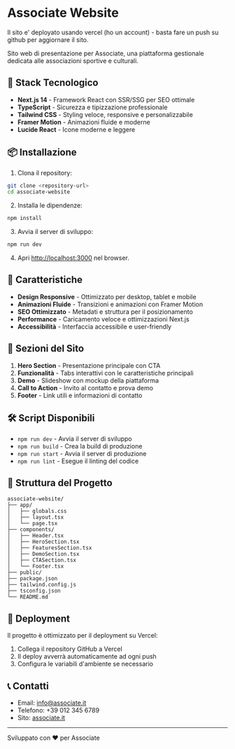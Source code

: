 # Associate Website

Il sito e' deployato usando vercel (ho un account) - basta fare un push su github per aggiornare il sito.

Sito web di presentazione per Associate, una piattaforma gestionale dedicata alle associazioni sportive e culturali.

## 🚀 Stack Tecnologico

- **Next.js 14** - Framework React con SSR/SSG per SEO ottimale
- **TypeScript** - Sicurezza e tipizzazione professionale
- **Tailwind CSS** - Styling veloce, responsive e personalizzabile
- **Framer Motion** - Animazioni fluide e moderne
- **Lucide React** - Icone moderne e leggere

## 📦 Installazione

1. Clona il repository:

```bash
git clone <repository-url>
cd associate-website
```

2. Installa le dipendenze:

```bash
npm install
```

3. Avvia il server di sviluppo:

```bash
npm run dev
```

4. Apri [http://localhost:3000](http://localhost:3000) nel browser.

## 🎨 Caratteristiche

- **Design Responsive** - Ottimizzato per desktop, tablet e mobile
- **Animazioni Fluide** - Transizioni e animazioni con Framer Motion
- **SEO Ottimizzato** - Metadati e struttura per il posizionamento
- **Performance** - Caricamento veloce e ottimizzazioni Next.js
- **Accessibilità** - Interfaccia accessibile e user-friendly

## 📱 Sezioni del Sito

1. **Hero Section** - Presentazione principale con CTA
2. **Funzionalità** - Tabs interattivi con le caratteristiche principali
3. **Demo** - Slideshow con mockup della piattaforma
4. **Call to Action** - Invito al contatto e prova demo
5. **Footer** - Link utili e informazioni di contatto

## 🛠️ Script Disponibili

- `npm run dev` - Avvia il server di sviluppo
- `npm run build` - Crea la build di produzione
- `npm run start` - Avvia il server di produzione
- `npm run lint` - Esegue il linting del codice

## 📁 Struttura del Progetto

```text
associate-website/
├── app/
│   ├── globals.css
│   ├── layout.tsx
│   └── page.tsx
├── components/
│   ├── Header.tsx
│   ├── HeroSection.tsx
│   ├── FeaturesSection.tsx
│   ├── DemoSection.tsx
│   ├── CTASection.tsx
│   └── Footer.tsx
├── public/
├── package.json
├── tailwind.config.js
├── tsconfig.json
└── README.md
```

## 🎯 Deployment

Il progetto è ottimizzato per il deployment su Vercel:

1. Collega il repository GitHub a Vercel
2. Il deploy avverrà automaticamente ad ogni push
3. Configura le variabili d'ambiente se necessario

## 📞 Contatti

- Email: info@associate.it
- Telefono: +39 012 345 6789
- Sito: [associate.it](https://associate.it)

---

Sviluppato con ❤️ per Associate
